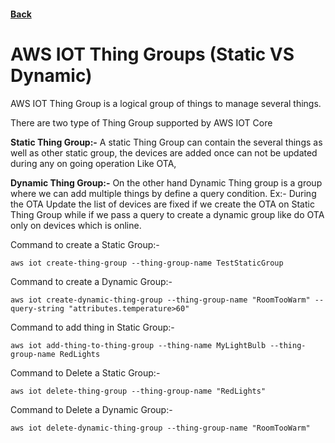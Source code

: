 #### [Back](./README.md)

# AWS IOT Thing Groups (Static VS Dynamic)

AWS IOT Thing Group is a logical group of things to manage several things.

There are two type of Thing Group supported by AWS IOT Core

**Static Thing Group:-**
A static Thing Group can contain the several things as well as other static group, the devices are added once can not be updated during any on going operation 
Like OTA,

**Dynamic Thing Group:-**
On the other hand Dynamic Thing group is a group where we can add multiple things by define a query condition.
Ex:-  During the OTA Update the list of devices are fixed if we create the OTA on Static Thing Group while if we pass a query to create a dynamic group like do OTA only on devices which is online.

Command to create a Static Group:-

    aws iot create-thing-group --thing-group-name TestStaticGroup


Command to create a Dynamic Group:-
    
    aws iot create-dynamic-thing-group --thing-group-name "RoomTooWarm" --query-string "attributes.temperature>60"


Command to add thing in Static Group:-
    
    aws iot add-thing-to-thing-group --thing-name MyLightBulb --thing-group-name RedLights


Command to Delete a Static Group:-
    
    aws iot delete-thing-group --thing-group-name "RedLights"


Command to Delete a Dynamic Group:-
    
    aws iot delete-dynamic-thing-group --thing-group-name "RoomTooWarm"